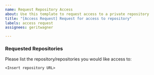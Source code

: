 ```yaml
---
name: Request Repository Access
about: Use this template to request access to a private repository
title: "[Access Request] Request for access to repository"
labels: access request
assignees: geritwagner

---
```


### Requested Repositories

Please list the repository/repositories you would like access to:

```
<Insert repository URL>
```